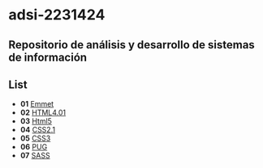 # adsi-2231424
Repositorio  de análisis y desarrollo de sistemas de información
---
## List

- **01** [Emmet](01-emmet/)
- **02** [HTML4.01](02-html4.01/)
- **03** [Html5](03-html5/)
- **04** [CSS2.1](04-CSS2.1/)
- **05** [CSS3](05-css3/)
- **06** [PUG](06-pug/)
- **07** [SASS](07-sass/)